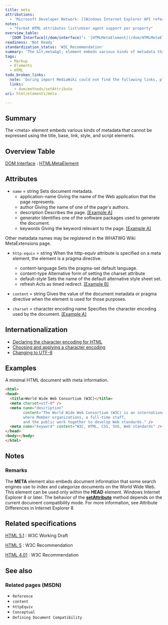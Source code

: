 ```yaml
---
title: meta
attributions:
  - 'Microsoft Developer Network: [[Windows Internet Explorer API reference](http://msdn.microsoft.com/en-us/library/ie/hh828809%28v=vs.85%29.aspx) Article]'
notes:
  - "Format HTML attributes list\nUser agent support per property"
overview_table:
  '[DOM Interface](/dom/interface)': '[HTMLMetaElement](/dom/HTMLMetaElement)'
readiness: 'Not Ready'
standardization_status: 'W3C Recommendation'
summary: 'The &lt;meta&gt; element embeds various kinds of metadata that cannot be expressed using the title, base, link, style, and script elements.'
tags:
  - Markup
  - Elements
  - HTML
todo_broken_links:
  note: 'During import MediaWiki could not find the following links, please fix and adjust this list.'
  links:
    - dom/methods/setAttribute
uri: html/elements/meta

---
```

## <span>Summary</span>

The &lt;meta&gt; element embeds various kinds of metadata that cannot be expressed using the title, base, link, style, and script elements.

## <span>Overview Table</span>

[DOM Interface](/dom/interface)
:   [HTMLMetaElement](/dom/HTMLMetaElement)

## <span>Attributes</span>

-   `name` = string
    Sets document metadata.
    -   application-name
        Giving the name of the Web application that the page represents.
    -   author
        Giving the name of one of the page's authors.
    -   description
        Describes the page. [[Example A]](#Example_A)
    -   generator
        Identifies one of the software packages used to generate the document.
    -   keywords
        Giving the keyword relevant to the page. [[Example A]](#Example_A)

Other metadata names may be registered in the WHATWG Wiki MetaExtensions page.

-   `http-equiv` = string
    When the http-equiv attribute is specified on a meta element, the element is a pragma directive.
    -   content-language
        Sets the pragma-set default language.
    -   content-type
        Alternative form of setting the charset attribute
    -   default-style
        Sets the name of the default alternative style sheet set.
    -   refresh
        Acts as timed redirect. [[Example B]](#Example_B)

-   `content` = string
    Gives the value of the document metadata or pragma directive when the element is used for those purposes.

-   `charset` = character encoding name
    Specifies the character encoding used by the document. [[Example A]](#Example_A)

## <span>Internationalization</span>

-   [Declaring the character encoding for HTML](http://www.w3.org/International/techniques/authoring-html#indoc)
-   [Choosing and applying a character encoding](http://www.w3.org/International/techniques/authoring-html#choosing)
-   [Changing to UTF-8](http://www.w3.org/International/techniques/authoring-html#changing)

## <span>Examples</span>

A minimal HTML document with meta information.

``` html
<html>
<head>
  <title>World Wide Web Consortium (W3C)</title>
  <meta charset=utf-8" />
  <meta name="description"
        content="The World Wide Web Consortium (W3C) is an international community
        where Member organizations, a full-time staff,
        and the public work together to develop Web standards." />
  <meta name="keyword" content="W3C, HTML, CSS, SVG, Web standards" />
</head>
<body></body>
</html>
```

## <span>Notes</span>

### <span>Remarks</span>

The **META** element also embeds document information that some search engines use to index and categorize documents on the World Wide Web. This element can be used only within the **HEAD** element. Windows Internet Explorer 8 or later. The behavior of the [**setAttribute**](/w/index.php?title=dom/methods/setAttribute&action=edit&redlink=1) method depends on the current document compatibility mode. For more information, see Attribute Differences in Internet Explorer 8

## <span>Related specifications</span>

[HTML 5.1](http://www.w3.org/TR/html51/document-metadata.html#the-meta-element)
:   W3C Working Draft

[HTML 5](http://www.w3.org/TR/html5/document-metadata.html#the-meta-element)
:   W3C Recommendation

[HTML 4.01](http://www.w3.org/TR/html401/struct/global.html#edef-META)
:   W3C Recommendation

## <span>See also</span>

### <span>Related pages (MSDN)</span>

-   `Reference`
-   `content`
-   `httpEquiv`
-   `Conceptual`
-   `Defining Document Compatibility`

